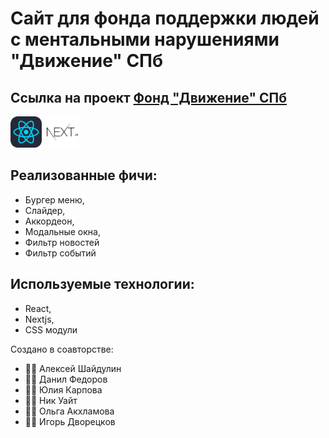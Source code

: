 # Сайт для фонда поддержки людей с ментальными нарушениями "Движение" СПб

## Ссылка на проект [Фонд "Движение" СПб](https://foundation-movement.vercel.app/)

<div>
  <img src="https://raw.githubusercontent.com/tandpfun/skill-icons/a50fa57465e82a1147fa512fb3d64cc5902df578/icons/React-Dark.svg" title="React" alt="React" width="50" height="50"/>&nbsp;
  <img src="https://github.com/devicons/devicon/blob/master/icons/nextjs/nextjs-original-wordmark.svg" title="Nextjs" alt="Nextjs " width="50" height="50"/>&nbsp;
</div>

## Реализованные фичи: 
- Бургер меню,
- Слайдер,
- Аккордеон,
- Модальные окна,
- Фильтр новостей
- Фильтр событий

## Используемые технологии:
- React,
- Nextjs,
- CSS модули

Создано в соавторстве:
- 👨‍💻 Алексей Шайдулин
- 👨‍💻 Данил Федоров
- 👨‍💻 Юлия Карпова
- 👨‍💻 Ник Уайт
- 👨‍💻 Ольга Акхламова
- 👨‍💻 Игорь Дворецков
